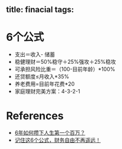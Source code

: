 title: finacial
tags:
---

# 6个公式

- 支出＝收入- 储蓄
- 稳健理财＝50%稳守＋25%强攻＋25%稳攻
- 可承担风险比重＝（100-目前年龄）*100%
- 还贷额度≤月收入*35%
- 养老费用=目前年花费*20
- 家庭理财完美方案：4-3-2-1


# References

- [6年如何攒下人生第一个百万？](http://www.jianshu.com/p/91199c99ee33)
- [记住这6个公式，财务自由不再遥远！](http://www.jianshu.com/p/12e71a92c394)
